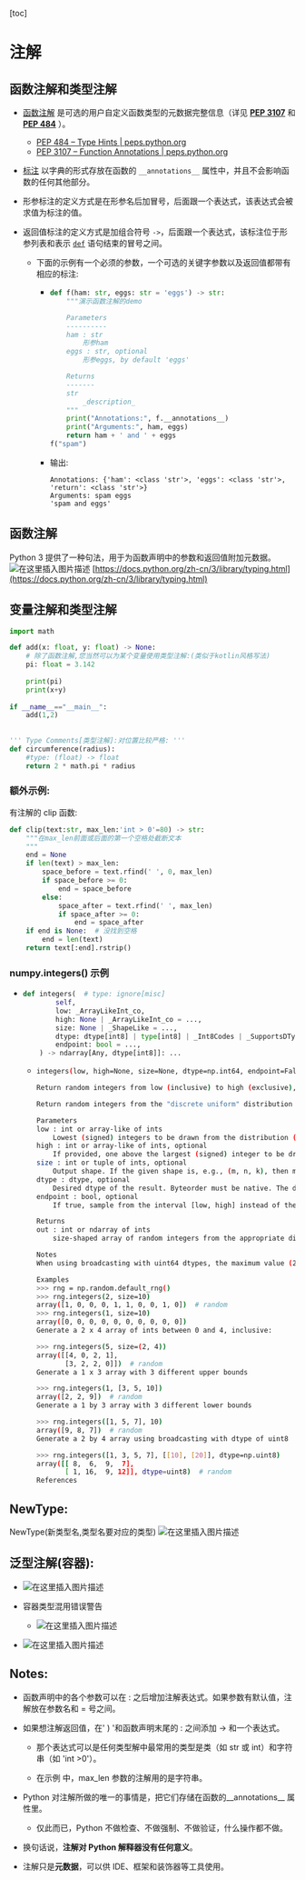 [toc]

# 注解

## 函数注解和类型注解

- [函数注解](https://docs.python.org/zh-cn/3/reference/compound_stmts.html#function) 是可选的用户自定义函数类型的元数据完整信息（详见 [**PEP 3107**](https://peps.python.org/pep-3107/) 和 [**PEP 484**](https://peps.python.org/pep-0484/) ）。
  - [PEP 484 – Type Hints | peps.python.org](https://peps.python.org/pep-0484/)
  - [PEP 3107 – Function Annotations | peps.python.org](https://peps.python.org/pep-3107/)

- [标注](https://docs.python.org/zh-cn/3/glossary.html#term-function-annotation) 以字典的形式存放在函数的 `__annotations__` 属性中，并且不会影响函数的任何其他部分。

-  形参标注的定义方式是在形参名后加冒号，后面跟一个表达式，该表达式会被求值为标注的值。 

- 返回值标注的定义方式是加组合符号 `->`，后面跟一个表达式，该标注位于形参列表和表示 [`def`](https://docs.python.org/zh-cn/3/reference/compound_stmts.html#def) 语句结束的冒号之间。 

  - 下面的示例有一个必须的参数，一个可选的关键字参数以及返回值都带有相应的标注:

    - ```python
      def f(ham: str, eggs: str = 'eggs') -> str:
          """演示函数注解的demo
      
          Parameters
          ----------
          ham : str
              形参ham
          eggs : str, optional
              形参eggs, by default 'eggs'
      
          Returns
          -------
          str
              _description_
          """
          print("Annotations:", f.__annotations__)
          print("Arguments:", ham, eggs)
          return ham + ' and ' + eggs
      f("spam")
      ```

    - 输出:

      ```
      Annotations: {'ham': <class 'str'>, 'eggs': <class 'str'>, 'return': <class 'str'>}
      Arguments: spam eggs
      'spam and eggs'
      ```



##  函数注解

Python 3 提供了一种句法，用于为函数声明中的参数和返回值附加元数据。
![在这里插入图片描述](https://img-blog.csdnimg.cn/20210616220501406.png?x-oss-process=image/watermark,type_ZmFuZ3poZW5naGVpdGk,shadow_10,text_aHR0cHM6Ly9ibG9nLmNzZG4ubmV0L3h1Y2hhb3hpbjEzNzU=,size_16,color_FFFFFF,t_70)
[https://docs.python.org/zh-cn/3/library/typing.html](https://docs.python.org/zh-cn/3/library/typing.html)

##  变量注解和类型注解

```python
import math

def add(x: float, y: float) -> None:
    # 除了函数注解,您当然可以为某个变量使用类型注解:(类似于kotlin风格写法)
    pi: float = 3.142
    
    print(pi)
    print(x+y)
    
if __name__=="__main__":
    add(1,2)
    
 
''' Type Comments[类型注解]:对位置比较严格: '''
def circumference(radius):
    #type: (float) -> float
    return 2 * math.pi * radius
```

###  额外示例:

有注解的 clip 函数:
```python
def clip(text:str, max_len:'int > 0'=80) -> str:  
    """在max_len前面或后面的第一个空格处截断文本
    """
    end = None
    if len(text) > max_len:
        space_before = text.rfind(' ', 0, max_len)
        if space_before >= 0:
            end = space_before
        else:
            space_after = text.rfind(' ', max_len)
            if space_after >= 0:
                end = space_after
    if end is None:  # 没找到空格
        end = len(text)
    return text[:end].rstrip()
```
### numpy.integers() 示例

- ```python
  def integers(  # type: ignore[misc]
          self,
          low: _ArrayLikeInt_co,
          high: None | _ArrayLikeInt_co = ...,
          size: None | _ShapeLike = ...,
          dtype: dtype[int8] | type[int8] | _Int8Codes | _SupportsDType[dtype[int8]] = ...,
          endpoint: bool = ...,
      ) -> ndarray[Any, dtype[int8]]: ...
  ```

  - ```bash
    integers(low, high=None, size=None, dtype=np.int64, endpoint=False)
    
    Return random integers from low (inclusive) to high (exclusive), or if endpoint=True, low (inclusive) to high (inclusive). Replaces RandomState.randint (with endpoint=False) and RandomState.random_integers (with endpoint=True)
    
    Return random integers from the "discrete uniform" distribution of the specified dtype. If high is None (the default), then results are from 0 to low.
    
    Parameters
    low : int or array-like of ints
        Lowest (signed) integers to be drawn from the distribution (unless high=None, in which case this parameter is 0 and this value is used for high).
    high : int or array-like of ints, optional
        If provided, one above the largest (signed) integer to be drawn from the distribution (see above for behavior if high=None). If array-like, must contain integer values
    size : int or tuple of ints, optional
        Output shape. If the given shape is, e.g., (m, n, k), then m * n * k samples are drawn. Default is None, in which case a single value is returned.
    dtype : dtype, optional
        Desired dtype of the result. Byteorder must be native. The default value is np.int64.
    endpoint : bool, optional
        If true, sample from the interval [low, high] instead of the default [low, high) Defaults to False
    
    Returns
    out : int or ndarray of ints
        size-shaped array of random integers from the appropriate distribution, or a single such random int if size not provided.
    
    Notes
    When using broadcasting with uint64 dtypes, the maximum value (2**64) cannot be represented as a standard integer type. The high array (or low if high is None) must have object dtype, e.g., array([2**64]).
    
    Examples
    >>> rng = np.random.default_rng()
    >>> rng.integers(2, size=10)
    array([1, 0, 0, 0, 1, 1, 0, 0, 1, 0])  # random
    >>> rng.integers(1, size=10)
    array([0, 0, 0, 0, 0, 0, 0, 0, 0, 0])
    Generate a 2 x 4 array of ints between 0 and 4, inclusive:
    
    >>> rng.integers(5, size=(2, 4))
    array([[4, 0, 2, 1],
           [3, 2, 2, 0]])  # random
    Generate a 1 x 3 array with 3 different upper bounds
    
    >>> rng.integers(1, [3, 5, 10])
    array([2, 2, 9])  # random
    Generate a 1 by 3 array with 3 different lower bounds
    
    >>> rng.integers([1, 5, 7], 10)
    array([9, 8, 7])  # random
    Generate a 2 by 4 array using broadcasting with dtype of uint8
    
    >>> rng.integers([1, 3, 5, 7], [[10], [20]], dtype=np.uint8)
    array([[ 8,  6,  9,  7],
           [ 1, 16,  9, 12]], dtype=uint8)  # random
    References
    ```

  

##  NewType:

NewType(新类型名,类型名要对应的类型)
![在这里插入图片描述](https://img-blog.csdnimg.cn/20210620110336620.png?x-oss-process=image/watermark,type_ZmFuZ3poZW5naGVpdGk,shadow_10,text_aHR0cHM6Ly9ibG9nLmNzZG4ubmV0L3h1Y2hhb3hpbjEzNzU=,size_16,color_FFFFFF,t_70)

##  泛型注解(容器):

- ![在这里插入图片描述](https://img-blog.csdnimg.cn/20210620094755334.png)


- 容器类型混用错误警告
  - ![在这里插入图片描述](https://img-blog.csdnimg.cn/20210620094855298.png)
- ![在这里插入图片描述](https://img-blog.csdnimg.cn/20210620110254263.png?x-oss-process=image/watermark,type_ZmFuZ3poZW5naGVpdGk,shadow_10,text_aHR0cHM6Ly9ibG9nLmNzZG4ubmV0L3h1Y2hhb3hpbjEzNzU=,size_16,color_FFFFFF,t_70)

##  Notes:

- 函数声明中的各个参数可以在 : 之后增加注解表达式。如果参数有默认值，注解放在参数名和 = 号之间。

- 如果想注解返回值，在' ) '和函数声明末尾的 : 之间添加 -> 和一个表达式。

  - 那个表达式可以是任何类型解中最常用的类型是类（如 str 或 int）和字符串（如 'int >0'）。


  - 在示例 中，max_len 参数的注解用的是字符串。


- Python 对注解所做的唯一的事情是，把它们存储在函数的__annotations__ 属性里。
  - 仅此而已，Python 不做检查、不做强制、不做验证，什么操作都不做。

- 换句话说，**注解对 Python 解释器没有任何意义**。
- 注解只是**元数据**，可以供 IDE、框架和装饰器等工具使用。



